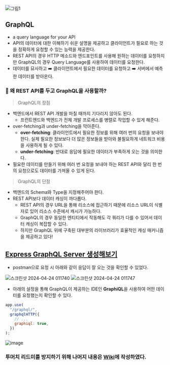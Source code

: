 ![그림1](https://github.com/JeongwooHam/FE_Study_Logs/assets/123251211/7d1084c3-cf8a-4f1c-b131-7f4299db52a4)

## GraphQL

- a query language for your API
- API의 데이터에 대한 이해하기 쉬운 설명을 제공하고 클라이언트가 필요로 하는 것을 정확하게 요청할 수 있는 능력을 제공한다.
- REST API의 경우 HTTP 메소드와 엔드포인트를 사용해 원하는 데이터를 요청하지만 GraphQL의 경우 Query Language를 사용하여 데이터를 요청한다.
- 데이터를 묘사하고 ➡️ 클라이언트에서 필요한 데이터를 요청하고 ➡️ 서버에서 예측한 데이터를 받아온다.

### 🧐 왜 REST API를 두고 GraphQL을 사용할까?

> GraphQL의 장점

- 백엔드에서 REST API 개발을 마칠 때까지 기다리지 않아도 된다.
  - 프런트엔드와 백엔드가 전체 개발 프로세스를 병렬로 작업할 수 있게 해준다.
- over-fetching과 under-fetching을 막아준다.
  - **over-fetching**: 클라이언트에서 필요한 정보를 위해 여러 번의 요청을 보내야 한다. 실제 필요한 정보보다 더 많은 정보들을 받아와 불필요하게 네트워크 비용을 사용하게 될 수 있다.
  - **under-fetching**: 반대로 응답에 필요한 데이터가 부족하게 오는 것을 의미한다.
- 필요한 데이터를 만들기 위해 여러 번 요청을 보내야 하는 REST API와 달리 한 번의 요청으로도 데이터를 가져올 수 있게 된다.

> GraphQL의 단점

- 백엔드의 Schema와 Type을 지정해주어야 한다.
- REST API보다 데이터 캐싱이 까다롭다.
  - REST API의 경우 URL을 통해 리소스에 접근하기 때문에 리소스 URL이 식별자로 있어 리소스 수준에서 캐시가 가능하다.
  - GraphQL의 경우 동일한 엔티티에서 작동해도 각 쿼리가 다를 수 있어서 데이터 캐싱이 복잡할 수 있다.
  - 하지만 GraphQL 위에 구축된 대부분의 라이브러리가 효율적인 캐싱 매커니즘을 제공하고 있다!

## [Express GraphQL Server 생성해보기](https://github.com/JeongwooHam/Playground-GraphQL/tree/master/express)

- postman으로 요청 시 아래와 같이 응답이 잘 오는 것을 확인할 수 있었다.

![스크린샷 2024-04-24 011740](https://github.com/JeongwooHam/FE_Study_Logs/assets/123251211/7ca82187-62b4-41eb-8fdf-93f7a1230e68)
![스크린샷 2024-04-24 011747](https://github.com/JeongwooHam/FE_Study_Logs/assets/123251211/3fd979d7-b993-4514-b907-3346c95b9add)

- 아래의 설정을 통해 GraphQL이 제공하는 IDE인 **GraphiQL**을 사용하여 어떤 데이터를 요청했는지 확인할 수 있다.

```js
app.use(
  "/graphql/",
  graphqlHTTP({
    // ...
    graphiql: true,
  })
);
```

![image](https://github.com/JeongwooHam/FE_Study_Logs/assets/123251211/37dbcec7-a433-4465-9efe-cab0f3877937)

### 투머치 리드미를 방지하기 위해 나머지 내용은 [Wiki](https://github.com/JeongwooHam/Playground-GraphQL/wiki)에 작성하였다.
